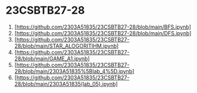 # 23CSBTB27-28
1. [https://github.com/2303A51835/23CSBTB27-28/blob/main/BFS.ipynb]
2. [https://github.com/2303A51835/23CSBTB27-28/blob/main/DFS.ipynb]
3. [https://github.com/2303A51835/23CSBTB27-28/blob/main/STAR_ALOGORITIHM.ipynb]
4. [https://github.com/2303A51835/23CSBTB27-28/blob/main/GAME_A1.ipynb]
5. [https://github.com/2303A51835/23CSBTB27-28/blob/main/2303A51835%5Blab_4%5D.ipynb]
6. [https://github.com/2303A51835/23CSBTB27-28/blob/main/2303A51835(lab_05).ipynb]



